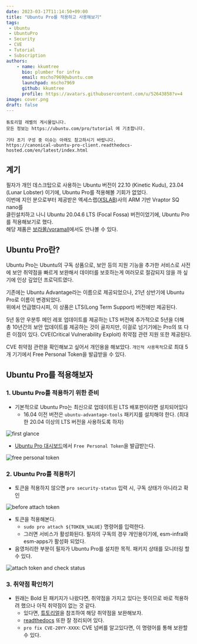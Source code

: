 ```yaml
---
date: 2023-03-17T11:14:50+09:00
title: "Ubuntu Pro를 적용하고 사용해보기"
tags:
 - Ubuntu
 - UbuntuPro
 - Security
 - CVE
 - Tutorial
 - Subscription
authors:
    - name: kkumtree
      bio: plumber for infra
      email: mscho7969@ubuntu.com
      launchpad: mscho7969
      github: kkumtree
      profile: https://avatars.githubusercontent.com/u/52643858?v=4 
image: cover.png
draft: false
---
```


```tutorial
튜토리얼 레벨의 게시물입니다. 
모든 정보는 https://ubuntu.com/pro/tutorial 에 기초합니다. 

기타 초기 구성 중 이슈는 아래도 참고하시기 바랍니다.
https://canonical-ubuntu-pro-client.readthedocs-hosted.com/en/latest/index.html 
```

## 계기

필자가 개인 데스크탑으로 사용하는 Ubuntu 버전이 22.10 (Kinetic Kudu), 23.04 (Lunar Lobster) 이기에, Ubuntu Pro를 적용해볼 기회가 없었다.  
이번에 지인 분으로부터 제공받은 엑세스랩([XSLAB](https://xslab.co.kr/))사의 ARM 기반 Vraptor SQ nano를  
클린설치하고 나니 Ubuntu 20.04.6 LTS (Focal Fossa) 버전이었기에, Ubuntu Pro를 적용해보기로 했다.  
해당 제품은 [보라몰/voramall](https://voramall.com/)에서도 만나볼 수 있다.

## Ubuntu Pro란?  

Ubuntu Pro는 Ubuntu의 구독 상품으로, 보안 등의 지원 기능을 추가한 서비스로
사전에 보안 취약점을 빠르게 보완해서 데이터를 보호하는게 여러모로 절감되지 않을 까 싶기에 인상 깊었던 프로덕트였다.  

기존에는 Ubuntu Advantage라는 이름으로 제공되었으나, 21년 상반기에 Ubuntu Pro로 이름이 변경되었다.  
위에서 언급했다시피, 이 상품은 LTS(Long Term Support) 버전에만 제공된다.  

5년 동안 우분투 메인 레포 업데이트를 제공하는 LTS 버전에 추가적으로 5년을 더해  
총 10년간의 보안 업데이트를 제공하는 것이 골자지만, 이걸로 넘기기에는 Pro의 또 다른 이점이 있다.
CVE(Critical Vulnerability Exploit) 취약점 관련 지원 또한 제공된다.  

CVE 취약점 관련을 확인해보고 싶어서 개인용을 해보았다.
`개인적 사용목적`으로 최대 5개 기기에서 Free Personal Token을 발급받을 수 있다.

## Ubuntu Pro를 적용해보자

### 1. Ubuntu Pro를 적용하기 위한 준비

- 기본적으로 Ubuntu Pro는 최신으로 업데이트된 LTS 배포판이라면 설치되어있다
  - 16.04 이전 버전은 `ubuntu-advantage-tools` 패키지를 설치해야 한다. (최대한 20.04 이상의 LTS 버전을 사용하도록 하자)

![first glance](./images/first-glance.png)

- [Ubuntu Pro 대시보드](https://ubuntu.com/pro/dashboard)에서 `Free Personal Token`을 발급받는다.  

![free personal token](./images/free-personal-token.png)

### 2. Ubuntu Pro를 적용하기

- 토큰을 적용하지 않으면 `pro security-status` 입력 시, 구독 상태가 아니라고 확인

![before attach token](./images/before-attach-token.png)

- 토큰을 적용해본다.
  - `sudo pro attach ${TOKEN_VALUE}` 명령어를 입력한다.
  - 그러면 서비스가 활성화된다. 필자의 구독의 경우 개인용이기에, esm-infra와 esm-apps가 활성화 되었다.
- 음영처리한 부분이 필자가 Ubuntu Pro를 설치한 목적. 패키지 상태를 모니터링 할 수 있다.  

![attach token and check status](./images/attach-token-check-status.png)

### 3. 취약점 확인하기

- 원래는 Bold 된 패키지가 나왔다면, 취약점을 가지고 있다는 뜻이므로 바로 적용하려 했으나 아직 취약점이 없는 것 같다.
  - 있다면, [튜토리얼](https://ubuntu.com/pro/tutorial)을 참조하여 해당 취약점을 보완해보자.  
  - [readthedocs](https://canonical-ubuntu-pro-client.readthedocs-hosted.com/en/latest/index.html) 또한 잘 정리되어 있다.  
  - `pro fix CVE-20YY-XXXX`: CVE 넘버를 알고있다면, 이 명령어를 통해 보완할 수 있다.
